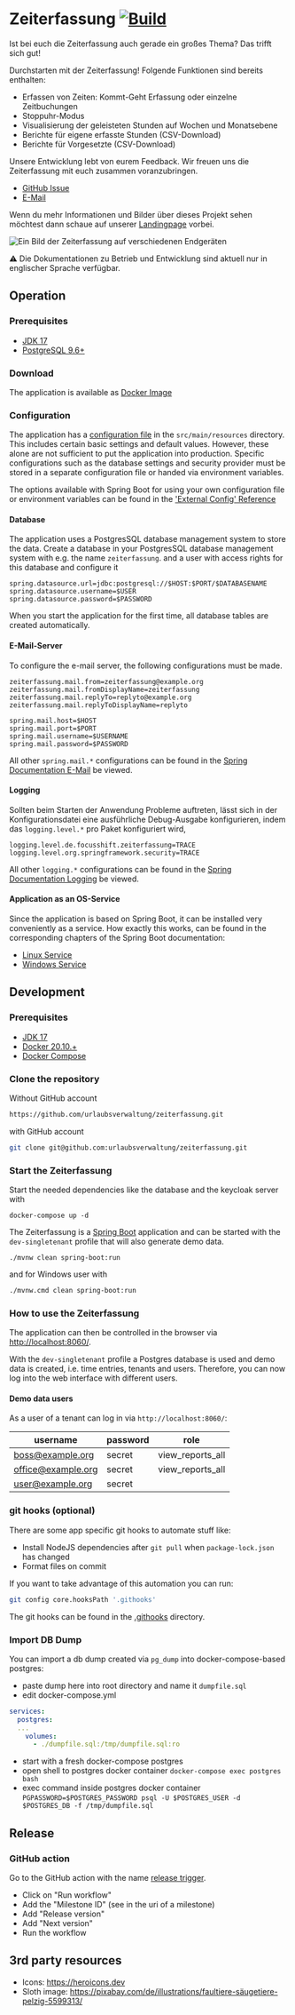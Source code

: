 # Zeiterfassung [![Build](https://github.com/urlaubsverwaltung/zeiterfassung/actions/workflows/build.yml/badge.svg)](https://github.com/urlaubsverwaltung/zeiterfassung/actions/workflows/build.yml)

Ist bei euch die Zeiterfassung auch gerade ein großes Thema? Das trifft sich gut!

Durchstarten mit der Zeiterfassung! Folgende Funktionen sind bereits enthalten:

* Erfassen von Zeiten: Kommt-Geht Erfassung oder einzelne Zeitbuchungen
* Stoppuhr-Modus
* Visualisierung der geleisteten Stunden auf Wochen und Monatsebene
* Berichte für eigene erfasste Stunden (CSV-Download)
* Berichte für Vorgesetzte (CSV-Download)

Unsere Entwicklung lebt von eurem Feedback. Wir freuen uns die Zeiterfassung mit euch zusammen voranzubringen.
* [GitHub Issue](https://github.com/urlaubsverwaltung/zeiterfassung/issues/new/choose)
* [E-Mail](mailto:info@urlaubsverwaltung.cloud?subject=Zeiterfassung%20-%20Nutzer%20Feedback)

Wenn du mehr Informationen und Bilder über dieses Projekt sehen möchtest dann schaue auf unserer [Landingpage](https://urlaubsverwaltung.cloud/zeiterfassung/) vorbei.

![Ein Bild der Zeiterfassung auf verschiedenen Endgeräten](docs/zeiterfassung-screens.png)

⚠️ Die Dokumentationen zu Betrieb und Entwicklung sind aktuell nur in englischer Sprache verfügbar.

## Operation

### Prerequisites

* [JDK 17](https://adoptium.net)
* [PostgreSQL 9.6+](https://www.postgresql.org/)

### Download

The application is available as [Docker Image](https://github.com/urlaubsverwaltung/zeiterfassung/pkgs/container/zeiterfassung)

### Configuration

The application has a [configuration file](https://github.com/urlaubsverwaltung/zeiterfassung/blob/main/src/main/resources/application.properties) in the `src/main/resources` directory. This includes certain basic settings 
and default values. However, these alone are not sufficient to put the application into production. Specific 
configurations such as the database settings and security provider must be stored in a separate configuration file or 
handed via environment variables.

The options available with Spring Boot for using your own configuration file or environment variables can be found in the 
['External Config' Reference](http://docs.spring.io/spring-boot/docs/current/reference/html/boot-features-external-config.html#boot-features-external-config-application-property-files)

#### Database

The application uses a PostgresSQL database management system to store the data.
Create a database in your PostgresSQL database management system with e.g. the name `zeiterfassung`.
and a user with access rights for this database and configure it

```properties
spring.datasource.url=jdbc:postgresql://$HOST:$PORT/$DATABASENAME
spring.datasource.username=$USER
spring.datasource.password=$PASSWORD
```

When you start the application for the first time, all database tables are created automatically.

#### E-Mail-Server

To configure the e-mail server, the following configurations must be made.

```properties
zeiterfassung.mail.from=zeiterfassung@example.org
zeiterfassung.mail.fromDisplayName=zeiterfassung
zeiterfassung.mail.replyTo=replyto@example.org
zeiterfassung.mail.replyToDisplayName=replyto

spring.mail.host=$HOST
spring.mail.port=$PORT
spring.mail.username=$USERNAME
spring.mail.password=$PASSWORD
```

All other `spring.mail.*` configurations can be found in the [Spring Documentation E-Mail](https://docs.spring.io/spring-boot/docs/current/reference/htmlsingle/#io.email)
be viewed.

#### Logging

Sollten beim Starten der Anwendung Probleme auftreten, lässt sich in der Konfigurationsdatei eine
ausführliche Debug-Ausgabe konfigurieren, indem das `logging.level.*` pro Paket konfiguriert wird,

```properties
logging.level.de.focusshift.zeiterfassung=TRACE
logging.level.org.springframework.security=TRACE
```

All other `logging.*` configurations can be found in the [Spring Documentation Logging](https://docs.spring.io/spring-boot/docs/current/reference/htmlsingle/#features.logging)
be viewed.


#### Application as an OS-Service

Since the application is based on Spring Boot, it can be installed very conveniently as a service. How exactly this
works, can be found in the corresponding chapters of the Spring Boot documentation:

* [Linux Service](https://docs.spring.io/spring-boot/docs/current/reference/html/deployment.html#deployment-service)
* [Windows Service](https://docs.spring.io/spring-boot/docs/current/reference/html/deployment.html#deployment-windows)

## Development

### Prerequisites

* [JDK 17](https://adoptium.net)
* [Docker 20.10.+](https://docs.docker.com/get-docker/)
* [Docker Compose](https://docs.docker.com/compose/install/)


### Clone the repository

Without GitHub account

```bash
https://github.com/urlaubsverwaltung/zeiterfassung.git
```

with GitHub account

```bash
git clone git@github.com:urlaubsverwaltung/zeiterfassung.git
```

### Start the Zeiterfassung

Start the needed dependencies like the database and the keycloak server with

```shell
docker-compose up -d
```

The Zeiterfassung is a [Spring Boot](http://projects.spring.io/spring-boot/) application and can be started 
with the `dev-singletenant` profile that will also generate demo data.

```shell
./mvnw clean spring-boot:run
```

and for Windows user with

```bash
./mvnw.cmd clean spring-boot:run
```

### How to use the Zeiterfassung

The application can then be controlled in the browser via [http://localhost:8060/](http://localhost:8060/).

With the `dev-singletenant` profile a Postgres database is used and demo data is created,
i.e. time entries, tenants and users. Therefore, you can now log into the web interface with different
users.

#### Demo data users 

As a user of a tenant can log in via `http://localhost:8060/`:

| username            | password | role             |
|---------------------|----------|------------------|
| boss@example.org    | secret   | view_reports_all |
| office@example.org  | secret   | view_reports_all |
| user@example.org    | secret   |                  |


### git hooks (optional)

There are some app specific git hooks to automate stuff like:

* Install NodeJS dependencies after `git pull` when `package-lock.json` has changed
* Format files on commit

If you want to take advantage of this automation you can run:

```bash
git config core.hooksPath '.githooks' 
```

The git hooks can be found in the [.githooks](./.githooks/) directory.

### Import DB Dump

You can import a db dump created via `pg_dump` into docker-compose-based postgres:

* paste dump here into root directory and name it `dumpfile.sql`
* edit docker-compose.yml 
```yaml
services:
  postgres:
  ...
    volumes:
      - ./dumpfile.sql:/tmp/dumpfile.sql:ro
```
* start with a fresh docker-compose postgres
* open shell to postgres docker container `docker-compose exec postgres bash`
* exec command inside postgres docker container `PGPASSWORD=$POSTGRES_PASSWORD psql -U $POSTGRES_USER -d $POSTGRES_DB -f /tmp/dumpfile.sql`

## Release

### GitHub action

Go to the GitHub action with the name [release trigger][github-action-release-trigger].
* Click on "Run workflow"
* Add the "Milestone ID" (see in the uri of a milestone)
* Add "Release version"
* Add "Next version"
* Run the workflow

## 3rd party resources

* Icons: https://heroicons.dev
* Sloth image: https://pixabay.com/de/illustrations/faultiere-säugetiere-pelzig-5599313/

[github-action-release-trigger]: https://github.com/urlaubsverwaltung/zeiterfassung/actions/workflows/release-trigger.yml "Release Trigger"
